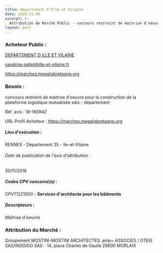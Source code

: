 ```yaml
---
title: Département d'Ille et Vilaine
date: 2018-11-30
excerpt: >-
  Attribution de Marché Public - concours restreint de maitrise d'oeuvre pour la construction de la plateforme logistique mutualisée sdis - département
layout: post
---
```


### Acheteur Public : 
<a href="/acheteur-137/siren-223500018"> DEPARTEMENT D ILLE ET VILAINE</a><br/>



sandrine.gallet@ille-et-vilaine.fr


https://marches.megalisbretagne.org
### Besoin :

concours restreint de maitrise d'oeuvre pour la construction de la plateforme logistique mutualisée sdis - département

Ref. avis : 18-165942

URL Profil Acheteur : https://marches.megalisbretagne.org

##### Lieu d'exécution :

RENNES - Département 35 - Ile-et-Vilaine

###### Date de publication de l'avis d'attribution : 
30/11/2018

##### Codes CPV concerné(s) :
CPV71221000 - **Services d'architecte pour les bâtiments** <br/>

##### Descripteurs :
Maîtrise d'oeuvre <br/>

### Attribution du Marché :
Groupement MOSTINI-MOSTINI ARCHITECTES ,amp= ASSOCIES / OTEIS SAS/INDDIGO SAS - 14, place Charles de Gaulle 29600 MORLAIX <br/>
